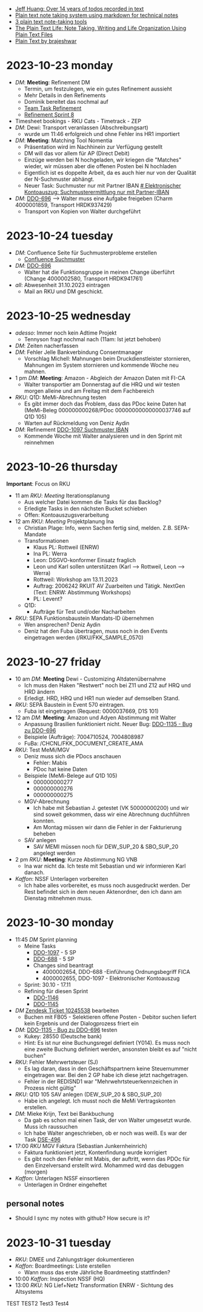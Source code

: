 - [Jeff Huang: Over 14 years of todos recorded in text](https://jeffhuang.com/productivity_text_file/)
- [Plain text note taking system using markdown for technical notes](https://automationhacks.io/2019/10/19/plain-text-note-taking-system-using-markdown-for-technical-notes/)
- [3 plain text note-taking tools](https://opensource.com/article/21/1/plain-text#:~:text=Plain%20text%20is%20the%20most,in%20a%20plain%20text%20document.)
- [The Plain Text Life: Note Taking, Writing and Life Organization Using Plain Text Files](http://www.markwk.com/plain-text-life.html)
- [Plain Text by brajeshwar](https://brajeshwar.com/2022/plain-text/)

# 2023-10-23 monday

- *DM*: **Meeting**: Refinement DM
	- Termin, um festzulegen, wie ein gutes Refinement aussieht
	- Mehr Details in den Refinements
	- Dominik bereitet das nochmal auf
	- [Team Task Refinement](https://docmorrisgroup.atlassian.net/wiki/spaces/CIT/pages/3035168892/Team+Task+Refinement)
	- [Refinement Sprint 8](https://docmorrisgroup.atlassian.net/wiki/spaces/CIT/pages/3019342093/8.+Sprint+-+Refinement+List)
- Timesheet bookings
	  - RKU Cats
	  - Timetrack
	  - ZEP
- *DM*: Dewi: Transport veranlassen (Abschreibungsart)
	- wurde um 11:46 erfolgreich und ohne Fehler ins HR1 importiert
- *DM*: **Meeting**: Matching Tool Nomentia
	- Präsentation wird im Nachhinein zur Verfügung gestellt
	- DM will das vor allem für AP (Direct Debit)
	- Einzüge werden bei N hochgeladen, wir kriegen die "Matches" wieder, wir müssen aber die offenen Posten bei N hochladen
	- Eigentlich ist es doppelte Arbeit, da es auch hier nur von der Qualität der N-Suchmuster abhängt.
	- Neuer Task: Suchmuster nur mit Partner IBAN [# Elektronischer Kontoauszug: Suchmusterermittlung nur mit Partner-IBAN](https://docmorrisgroup.atlassian.net/browse/DDO-1097) 
- *DM*: [DDO-696](https://docmorrisgroup.atlassian.net/browse/DDO-696) --> Walter muss eine Aufgabe freigeben (Charm 4000001859, Transport HRDK937429)
	- Transport von Kopien von Walter durchgeführt

#  2023-10-24 tuesday

- *DM*: Confluence Seite für Suchmusterprobleme erstellen
	- [Confluence Suchmuster](https://docmorrisgroup.atlassian.net/wiki/spaces/CIT/pages/3037135146/Optimierung+Suchmuster)
- *DM*: [DDO-696](https://docmorrisgroup.atlassian.net/browse/DDO-696)
	- Walter hat die Funktionsgruppe in meinen Change überführt (Change 4000002580, Transport HRDK941761)
- *all*: Abwesenheit 31.10.2023 eintragen
	- Mail an RKU und DM geschickt.

# 2023-10-25 wednesday

- *adesso*: Immer noch kein Adtime Projekt
	- Tennyson fragt nochmal nach (11am: Ist jetzt behoben)
- *DM*: Zeiten nacherfassen
- *DM*: Fehler Jelle Bankverbindung Consentmanager
    - Vorschlag Michell: Mahnungen beim Druckdienstleister stornieren, Mahnungen im System stornieren und kommende Woche neu mahnen.   
- 1 pm *DM*: **Meeting**: Amazon - Abgleich der Amazon Daten mit FI-CA
	- Walter transportier am Donnerstag auf die HRQ und wir testen morgen alleine und am Freitag mit dem Fachbereich
- *RKU*: Q1D: MeMi-Abrechnung testen
	- Es gibt immer doch das Problem, dass das PDoc keine Daten hat (MeMi-Beleg 000000000268/PDoc 00000000000000037746 auf Q1D 105)
	- Warten auf Rückmeldung von Deniz Aydin
- *DM*: Refinement [DDO-1097 Suchmuster IBAN](https://docmorrisgroup.atlassian.net/browse/DDO-1097)
	- Kommende Woche mit Walter analysieren und in den Sprint mit reinnehmen

# 2023-10-26 thursday

**Important**: Focus on RKU

- 11 am *RKU*: *Meeting* Iterationsplanung
	- Aus welcher Datei kommen die Tasks für das Backlog?
	- Erledigte Tasks in den nächsten Bucket schieben
	- Offen: Kontoauszugsverarbeitung
- 12 am *RKU*: *Meeting* Projektplanung Ina
	- Christian Plage: Info, wenn Sachen fertig sind, melden. Z.B. SEPA-Mandate
	- Transformationen
		- Klaus PL: Rottweil (ENRW)
		- Ina PL: Werra
		- Leon: DSGVO-konformer Einsatz fraglich
		- Leon und Karl sollen unterstützen (Karl --> Rottweil, Leon --> Werra)
		- Rottweil: Workshop am 13.11.2023
		- Auftrag: 2006242 RKUIT AV Zuarbeiten und Tätigk. NextGen (Text: ENRW: Abstimmung Workshops)
		- PL: Levent?
	- Q1D:
		- Aufträge für Test und/oder Nacharbeiten
- *RKU*: SEPA Funktionsbaustein Mandats-ID übernehmen
    - Wen ansprechen? Deniz Aydin
    - Deniz hat den Fuba übertragen, muss noch in den Events eingetragen werden (/RKU/FKK_SAMPLE_0570)

# 2023-10-27 friday

- 10 am *DM*: **Meeting** Dewi - Customizing Altdatenübernahme
	- Ich muss den Haken "Restwert" noch bei Z11 und Z12 auf HRQ und HRD ändern
	- Erledigt. HRD, HRQ und HR1 nun wieder auf demselben Stand.
- *RKU*: SEPA Baustein in Event 570 eintragen.
	- Fuba ist eingetragen (Request: 0000037669, D1S 101)
- 12 am *DM*: **Meeting**: Amazon und Adyen Abstimmung mit Walter
	- Anpassung Brasilien funktioniert nicht. Neuer Bug: [DDO-1135 - Bug zu DDO-696](https://docmorrisgroup.atlassian.net/browse/DDO-1135)
	- Beispiele (Aufträge): 7004710524, 7004808987
	- FuBa: /CHCNL/FKK_DOCUMENT_CREATE_AMA
- *RKU*: Test MeMi/MGV
	- Deniz muss sich die PDocs anschauen
		- Fehler: Mabis
		- PDoc hat keine Daten
	- Beispiele (MeMi-Belege auf Q1D 105)
		- 000000000277 
		- 000000000276
		- 000000000275
	- MGV-Abrechnung
		- Ich habe mit Sebastian J. getestet (VK 50000000200) und wir sind soweit gekommen, dass wir eine Abrechnung duchführen konnten.
		- Am Montag müssen wir dann die Fehler in der Fakturierung beheben
	- SAV anlegen
		- SAV MEMI müssen noch für DEW_SUP_20 & SBO_SUP_20 angelegt werden
- 2 pm *RKU*: **Meeting**: Kurze Abstimmung NG VNB
	- Ina war nicht da. Ich teste mit Sebastian und wir informieren Karl danach.
- *Kaffon*: NSSF Unterlagen vorbereiten
	- Ich habe alles vorbereitet, es muss noch ausgedruckt werden. Der Rest befindet sich in dem neuen Aktenordner, den ich dann am Dienstag mitnehmen muss.

# 2023-10-30 monday

 - 11:45 *DM* Sprint planning
	 - Meine Tasks
		 - [DDO-1097](https://docmorrisgroup.atlassian.net/browse/DDO-1097) - 5 SP
		 - [DDO-688](https://docmorrisgroup.atlassian.net/browse/DDO-688) - 5 SP
		 - Changes sind beantragt
			 - 4000002654, DDO-688 -Einführung Ordnungsbegriff FICA
			 - 4000002655, DDO-1097 - Elektronischer Kontoauszug
	 - Sprint: 30.10 - 17.11
	 - Refining für diesen Sprint
		 - [DDO-1146](https://docmorrisgroup.atlassian.net/browse/DDO-1146)
		 - [DDO-1145](https://docmorrisgroup.atlassian.net/browse/DDO-1145)
 - *DM* [Zendesk Ticket 10245538](https://zrg04.zendesk.com/agent/tickets/10245538) bearbeiten
	 - Buchen mit FB05 - Selektieren offene Posten - Debitor suchen liefert kein Ergebnis und der Dialogprozess friert ein
 - *DM*: [DDO-1135 - Bug zu DDO-696](https://docmorrisgroup.atlassian.net/browse/DDO-1135) testen
	 - Kukey: 28550 (Deutsche bank)
	 - Hint: Es ist nur eine Buchungsregel definiert (Y014). Es muss noch eine zweite Buchung definiert werden, ansonsten bleibt es auf "nicht buchen"
 - *RKU*: Fehler Mehrwertsteuer (SJ)
	 - Es lag daran, dass in den Geschäftspartnern keine Steuernummer eingetragen war. Bei den 2 GP habe ich diese jetzt nachgetragen.
	 - Fehler in der REDISND1 war "Mehrwehrtsteuerkennzeichen in Prozess nicht gültig"
 - *RKU*: Q1D 105 SAV anlegen (DEW_SUP_20 & SBO_SUP_20)
	 - Habe ich angelegt. Ich musst noch die MeMi Vertragskonten erstellen.
- *DM*: Mieke Krijn, Text bei Bankbuchung
	- Da gab es schon mal einen Task, der von Walter umgesetzt wurde. Muss ich raussuchen
	- Ich habe Walter angeschrieben, ob er noch was weiß. Es war der Task [DSE-496](https://docmorrisgroup.atlassian.net/browse/DSE-496)
 - 17:00 *RKU* MGV Faktura (Sebastian Junkernheinrich)
	 - Faktura funktioniert jetzt, Kontenfindung wurde korrigiert
	 - Es gibt noch den Fehler mit Mabis, der auftritt, wenn das PDOc für den Einzelversand erstellt wird. Mohammed wird das debuggen (morgen)
 - *Kaffon*: Unterlagen NSSF einsortieren
	 - Unterlagen in Ordner eingeheftet

## personal notes

 - Should I sync my notes with github? How secure is it?

# 2023-10-31 tuesday

 - *RKU*: DMEE und Zahlungsträger dokumentieren
 - *Kaffon*: Boardmeetings: Liste erstellen
	 - Wann muss das erste Jährliche Boardmeeting stattfinden?
  - 10:00 *Kaffon*: Inspection NSSF (HQ)
  - 13:00 *RKU*: NG Lief+Netz Transformation ENRW - Sichtung des Altsystems

TEST
TEST2
Test3
Test4